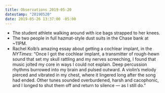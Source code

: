```yaml
---
title: Observations 2019-05-20
datestamp: "20190520"
date: 2019-05-26 13:37:00 -05:00
---
```


- The student athlete walking around with ice bags strapped to her knees.
- The two people in full hazmat-style dust suits in the Chase bank at ~11PM.
- Rachel Kolb’s amazing essay about getting a cochlear implant, in the *NYTimes*: “Once I got the cochlear implant, a transmitter of rough-hewn sound that set my skull rattling and my nerves screeching, I found that music jolted my core in ways I could not explain. Deep percussion rhythms burrowed into my brain and pulsed outward. A violin’s melody pierced and vibrated in my chest, where it lingered long after the song had ended. Other tunes sounded overburdened, harsh and cacophonic, and I longed to shut them off and return to silence — as I still do.”

